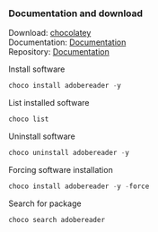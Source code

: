 ### Documentation and download
Download: [chocolatey](https://chocolatey.org/install) <br />
Documentation: [Documentation](https://docs.chocolatey.org/en-us/choco/commands/) <br />
Repository: [Documentation](https://community.chocolatey.org/packages)

Install software
```powershell
choco install adobereader -y
```
List installed software
```powershell
choco list
```
Uninstall software
```powershell
choco uninstall adobereader -y
```
Forcing software installation
```powershell
choco install adobereader -y -force
```
Search for package
```powershell
choco search adobereader
```

